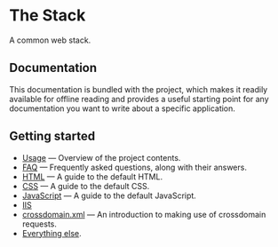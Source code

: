 The Stack
=========

A common web stack.

## Documentation

This documentation is bundled with the project, which makes it readily available
for offline reading and provides a useful starting point for any documentation you
want to write about a specific application.

## Getting started

* [Usage](doc/usage.md) — Overview of the project contents.
* [FAQ](doc/faq.md) — Frequently asked questions, along with their answers.
* [HTML](doc/html.md) — A guide to the default HTML.
* [CSS](doc/css.md) — A guide to the default CSS.
* [JavaScript](doc/js.md) — A guide to the default JavaScript.
* [IIS](https://github.com/h5bp/server-configs-iis)
* [crossdomain.xml](doc/crossdomain.md) — An introduction to making use of
  crossdomain requests.
* [Everything else](doc/misc.md).